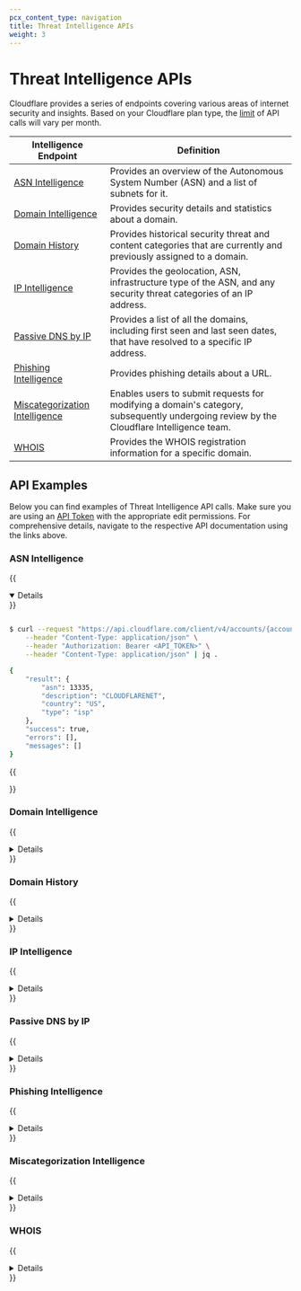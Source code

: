 ```yaml
---
pcx_content_type: navigation
title: Threat Intelligence APIs
weight: 3
---
```


# Threat Intelligence APIs

Cloudflare provides a series of endpoints covering various areas of internet security and insights. Based on your Cloudflare plan type, the [limit](/security-center/intel-apis/limits/) of API calls will vary per month. 



| Intelligence Endpoint | Definition |
| --- | --- |
| [ASN Intelligence](/api/operations/asn-intelligence-get-asn-overview) | Provides an overview of the Autonomous System Number (ASN) and a list of subnets for it. |
| [Domain Intelligence](/api/operations/domain-intelligence-get-domain-details) | Provides security details and statistics about a domain. |
| [Domain History](/api/operations/domain-history-get-domain-history) | Provides historical security threat and content categories that are currently and previously assigned to a domain. |
| [IP Intelligence](/api/operations/ip-intelligence-get-ip-overview) | Provides the geolocation, ASN, infrastructure type of the ASN, and any security threat categories of an IP address. |
| [Passive DNS by IP](/api/operations/passive-dns-by-ip-get-passive-dns-by-ip) | Provides a list of all the domains, including first seen and last seen dates, that have resolved to a specific IP address. |
| [Phishing Intelligence](/api/operations/phishing-url-information-get-results-for-a-url-scan) | Provides phishing details about a URL.  |
| [Miscategorization Intelligence](/api/operations/miscategorization-create-miscategorization) | Enables users to submit requests for modifying a domain's category, subsequently undergoing review by the Cloudflare Intelligence team. |
| [WHOIS](/api/operations/whois-record-get-whois-record) | Provides the WHOIS registration information for a specific domain. |

## API Examples

Below you can find examples of Threat Intelligence API calls. Make sure you are using an [API Token](/fundamentals/api/get-started/create-token/) with the appropriate edit permissions. For comprehensive details, navigate to the respective API documentation using the links above.

### ASN Intelligence

{{<details header="Get ASN Overview" open="true">}}

```bash

$ curl --request "https://api.cloudflare.com/client/v4/accounts/{account_id}/intel/asn/13335" \
    --header "Content-Type: application/json" \
    --header "Authorization: Bearer <API_TOKEN>" \
    --header "Content-Type: application/json" | jq . 

{
    "result": {
        "asn": 13335,
        "description": "CLOUDFLARENET",
        "country": "US",
        "type": "isp"
    },
    "success": true,
    "errors": [],
    "messages": []
}
```

{{</details>}}

### Domain Intelligence

{{<details header="Get Domain Details">}}

```bash

$ curl --request "https://api.cloudflare.com/client/v4/accounts/{account_id}/intel/domain?domain=cloudflare.com" \
    --header "Content-Type: application/json" \
    --header "Authorization: Bearer <API_TOKEN>" \
    --header "Content-Type: application/json" | jq . 

{
    "result": {
        "domain": "cloudflare.com",
        "resolves_to_refs": [
            {
                "id": "ipv4-addr--71f6bb54-e0c5-5e7d-b939-5698fc15a102",
                "value": "104.16.133.229"
            },
            {
                "id": "ipv4-addr--015b0df4-7fcd-5409-9b56-cfd300c662f6",
                "value": "104.16.132.229"
            },
            {
                "id": "ipv6-addr--4a7455cd-e8d0-5bfb-8bdb-f6ebb1759508",
                "value": "2606:4700::6810:85e5"
            },
            {
                "id": "ipv6-addr--68f89579-7204-5ebd-a851-e91b3a86fc6d",
                "value": "2606:4700::6810:84e5"
            }
        ],
        "application": {},
        "content_categories": [
            {
                "id": 155,
                "super_category_id": 26,
                "name": "Technology"
            },
            {
                "id": 26,
                "name": "Technology"
            }
        ],
        "additional_information": {},
        "type": "Apex domain",
        "notes": "Apex domain given."
    },
    "success": true,
    "errors": [],
    "messages": []
}
```

{{</details>}}

### Domain History

{{<details header="Get Domain History">}}

```bash

$ curl --request "https://api.cloudflare.com/client/v4/accounts/{account_id}/intel/domain-history?domain=cloudflare.com" \
    --header "Content-Type: application/json" \
    --header "Authorization: Bearer <API_TOKEN>" \
    --header "Content-Type: application/json" | jq . 

{
    "result": [
        {
            "domain": "cloudflare.com",
            "categorizations": [
                {
                    "categories": [
                        {
                            "id": 155,
                            "name": "Technology"
                        }
                    ],
                    "start": "2020-12-16T19:49:30.533482Z",
                    "end": "2023-05-31T08:12:53.547029Z"
                },
                {
                    "categories": [
                        {
                            "id": 115,
                            "name": "Login Screens"
                        },
                        {
                            "id": 155,
                            "name": "Technology"
                        }
                    ],
                    "start": "2023-05-31T08:12:53.547029Z"
                }
            ]
        }
    ],
    "success": true,
    "errors": [],
    "messages": []
}
```

{{</details>}}

### IP Intelligence

{{<details header="Get IP Overview">}}

```bash

$ curl --request "https://api.cloudflare.com/client/v4/accounts/{account_id}/intel/ip?ipv4=1.1.1.1" \
    --header "Content-Type: application/json" \
    --header "Authorization: Bearer <API_TOKEN>" \
    --header "Content-Type: application/json" | jq . 

{
    "result": [
        {
            "ip": "1.1.1.1",
            "belongs_to_ref": {
                "id": "autonomous-system--2fa28d71-3549-5a38-af05-770b79ad6ea8",
                "value": 13335,
                "type": "isp",
                "country": "US",
                "description": "CLOUDFLARENET"
            },
            "ip_lists": null,
            "ptr_lookup": {
                "ptr_domains": [
                    "one.one.one.one."
                ],
                "ptr_lookup_errors": ""
            },
            "iana_reservations": []
        }
    ],
    "success": true,
    "errors": [],
    "messages": []
}
```

{{</details>}}

### Passive DNS by IP

{{<details header="Get Passive DNS by IP">}}

```bash

$ curl --request "https://api.cloudflare.com/client/v4/accounts/{account_id}/intel/dns?ipv4=1.1.1.1&start=2023-07-15&end=2023-07-18&per_page=5" \
    --header "Content-Type: application/json" \
    --header "Authorization: Bearer <API_TOKEN>" \
    --header "Content-Type: application/json" | jq . 

{
    "result": {
        "reverse_records": [
            {
                "first_seen": "2023-07-15T00:00:00Z",
                "last_seen": "2023-07-18T00:00:00Z",
                "hostname": "internet-ping.svc.starlink.com"
            },
            {
                "first_seen": "2023-07-15T00:00:00Z",
                "last_seen": "2023-07-18T00:00:00Z",
                "hostname": "one.one.one.one"
            },
            {
                "first_seen": "2023-07-15T00:00:00Z",
                "last_seen": "2023-07-18T00:00:00Z",
                "hostname": "ping.ui.com"
            },
            {
                "first_seen": "2023-07-15T00:00:00Z",
                "last_seen": "2023-07-18T00:00:00Z",
                "hostname": "ping.ubnt.com"
            },
            {
                "first_seen": "2023-07-15T00:00:00Z",
                "last_seen": "2023-07-18T00:00:00Z",
                "hostname": "bflow.tiki.video"
            }
        ],
        "count": 778,
        "page": 1,
        "per_page": 5
    },
    "success": true,
    "errors": [],
    "messages": []
}

```

{{</details>}}

### Phishing Intelligence

{{<details header="Get results for a URL scan">}}

```bash
$ curl --request "https://api.cloudflare.com/client/v4/accounts/{account_id}/brand-protection/url-info?url=http://worcester-realistic-ellen-portland.trycloudflare.com/login.html \
    --header "Content-Type: application/json" \
    --header "Authorization: Bearer <API_TOKEN>" \
    --header "Content-Type: application/json" | jq . 

{
    "errors": [],
    "messages": [],
    "result": [
        {
            "categorizations": [],
            "model_results": [
                {
                    "model_name": "MACHINE_LEARNING_v2",
                    "model_score": 0.999
                }
            ],
            "rule_matches": [
                {
                    "description": "Match frequently used phishing kit (Discord, Facebook, Instagram, Twitter)",
                    "name": "phishkit.social"
                }
            ],
            "scan_status": {
                "last_processed": "Wed, 19 Jul 2023 14:15:28 GMT",
                "scan_complete": true,
                "status_code": 200,
                "submission_id": 23098147
            },
            "url": "http://worcester-realistic-ellen-portland.trycloudflare.com/login.html"
        }
    ],
    "success": true
}
```

{{</details>}}

### Miscategorization Intelligence

{{<details header="Create Miscategorization">}}

```bash

$ curl --request "https://api.cloudflare.com/client/v4/accounts/{account_id}/intel/miscategorization" \
    --header "Content-Type: application/json" \
    --header "Authorization: Bearer <API_TOKEN>" \
    --header "Content-Type: application/json" | jq . 
    --data '{
            "content_adds": [
                82
            ],
            "content_removes": [
                82
            ],
            "indicator_type": "url",
            "ip": null,
            "security_adds": [
                117,
                131
            ],
            "security_removes": [
                117
            ],
            "url": "https://wrong-category.theburritobot.com"
        }'

{
    "result": "",
    "success": true,
    "errors": [],
    "messages": []
}
```

{{</details>}}

### WHOIS

{{<details header="Get WHOIS Record">}}

```bash

$ curl --request "https://api.cloudflare.com/client/v4/accounts/{account_id}/intel/whois?domain=cloudflare.com" \
    --header "Content-Type: application/json" \
    --header "Authorization: Bearer <API_TOKEN>" \
    --header "Content-Type: application/json" | jq . 

{
    "result": {
        "domain": "cloudflare.com",
        "created_date": "2009-02-17",
        "updated_date": "2017-05-24",
        "registrant": "DATA REDACTED",
        "registrant_org": "DATA REDACTED",
        "registrant_country": "United States",
        "registrant_email": "https://domaincontact.cloudflareregistrar.com/cloudflare.com",
        "registrar": "CloudFlare, Inc.",
        "nameservers": [
            "ns3.cloudflare.com",
            "ns4.cloudflare.com",
            "ns5.cloudflare.com",
            "ns6.cloudflare.com",
            "ns7.cloudflare.com"
        ]
    },
    "success": true,
    "errors": [],
    "messages": []
}
```

{{</details>}}
